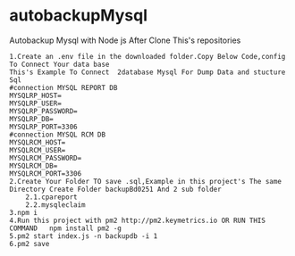 # autobackupMysql
Autobackup Mysql with Node js 
After Clone This's repositories

    1.Create an .env file in the downloaded folder.Copy Below Code,config To Connect Your data base
    This's Example To Connect  2database Mysql For Dump Data and stucture Sql
    #connection MYSQL REPORT DB
    MYSQLRP_HOST=
    MYSQLRP_USER=
    MYSQLRP_PASSWORD=
    MYSQLRP_DB=
    MYSQLRP_PORT=3306
    #connection MYSQL RCM DB
    MYSQLRCM_HOST=
    MYSQLRCM_USER=
    MYSQLRCM_PASSWORD=
    MYSQLRCM_DB=
    MYSQLRCM_PORT=3306
    2.Create Your Folder TO save .sql,Example in this project's The same Directory Create Folder backupBd0251 And 2 sub folder
        2.1.cpareport 
        2.2.mysqleclaim
    3.npm i 
    4.Run this project with pm2 http://pm2.keymetrics.io OR RUN THIS COMMAND   npm install pm2 -g
    5.pm2 start index.js -n backupdb -i 1
    6.pm2 save


